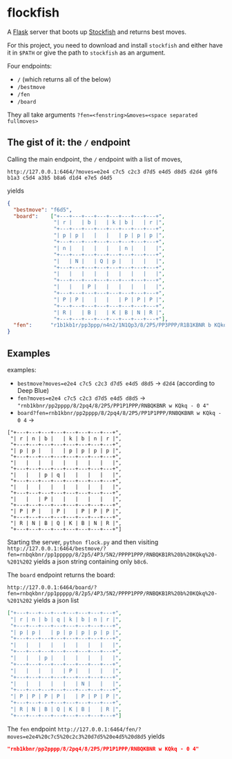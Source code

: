 # flockfish

A [Flask](https://github.com/pallets/flask) server that boots up
[Stockfish](https://github.com/official-stockfish/Stockfish) and returns best
moves.

For this project, you need to download and install `stockfish` and either have
it in `$PATH` or give the path to `stockfish` as an argument.

Four endpoints:
* `/`  (which returns all of the below)
* `/bestmove`
* `/fen`
* `/board`

They all take arguments `?fen=<fenstring>&moves=<space separated fullmoves>`

## The gist of it: the `/` endpoint

Calling the main endpoint, the  `/` endpoint with a list of moves,

`http://127.0.0.1:6464/?moves=e2e4 c7c5 c2c3 d7d5 e4d5 d8d5 d2d4 g8f6 b1a3 c5d4 a3b5 b8a6 d1d4 e7e5 d4d5`

yields

```json
{
  "bestmove": "f6d5",
  "board":    ["+---+---+---+---+---+---+---+---+",
               "| r |   | b |   | k | b |   | r |",
               "+---+---+---+---+---+---+---+---+",
               "| p | p |   |   |   | p | p | p |",
               "+---+---+---+---+---+---+---+---+",
               "| n |   |   |   |   | n |   |   |",
               "+---+---+---+---+---+---+---+---+",
               "|   | N |   | Q | p |   |   |   |",
               "+---+---+---+---+---+---+---+---+",
               "|   |   |   |   |   |   |   |   |",
               "+---+---+---+---+---+---+---+---+",
               "|   |   | P |   |   |   |   |   |",
               "+---+---+---+---+---+---+---+---+",
               "| P | P |   |   |   | P | P | P |",
               "+---+---+---+---+---+---+---+---+",
               "| R |   | B |   | K | B | N | R |",
               "+---+---+---+---+---+---+---+---+"],
  "fen":      "r1b1kb1r/pp3ppp/n4n2/1N1Qp3/8/2P5/PP3PPP/R1B1KBNR b KQkq - 0 8"
}
```


## Examples

examples:
* `bestmove?moves=e2e4 c7c5 c2c3 d7d5 e4d5 d8d5` -> `d2d4` (according to Deep Blue)
* `fen?moves=e2e4 c7c5 c2c3 d7d5 e4d5 d8d5` -> `"rnb1kbnr/pp2pppp/8/2pq4/8/2P5/PP1P1PPP/RNBQKBNR w KQkq - 0 4"`
* `board?fen=rnb1kbnr/pp2pppp/8/2pq4/8/2P5/PP1P1PPP/RNBQKBNR w KQkq - 0 4` ->
```
["+---+---+---+---+---+---+---+---+",
 "| r | n | b |   | k | b | n | r |",
 "+---+---+---+---+---+---+---+---+",
 "| p | p |   |   | p | p | p | p |",
 "+---+---+---+---+---+---+---+---+",
 "|   |   |   |   |   |   |   |   |",
 "+---+---+---+---+---+---+---+---+",
 "|   |   | p | q |   |   |   |   |",
 "+---+---+---+---+---+---+---+---+",
 "|   |   |   |   |   |   |   |   |",
 "+---+---+---+---+---+---+---+---+",
 "|   |   | P |   |   |   |   |   |",
 "+---+---+---+---+---+---+---+---+",
 "| P | P |   | P |   | P | P | P |",
 "+---+---+---+---+---+---+---+---+",
 "| R | N | B | Q | K | B | N | R |",
 "+---+---+---+---+---+---+---+---+"]
```

Starting the server, `python flock.py` and then visiting
`http://127.0.0.1:6464/bestmove/?fen=rnbqkbnr/pp1ppppp/8/2p5/4P3/5N2/PPPP1PPP/RNBQKB1R%20b%20KQkq%20-%201%202`
yields
a json string containing only `b8c6`.

The `board` endpoint returns the board:

`http://127.0.0.1:6464/board/?fen=rnbqkbnr/pp1ppppp/8/2p5/4P3/5N2/PPPP1PPP/RNBQKB1R%20b%20KQkq%20-%201%202`
yields a json list
```json
["+---+---+---+---+---+---+---+---+",
 "| r | n | b | q | k | b | n | r |",
 "+---+---+---+---+---+---+---+---+",
 "| p | p |   | p | p | p | p | p |",
 "+---+---+---+---+---+---+---+---+",
 "|   |   |   |   |   |   |   |   |",
 "+---+---+---+---+---+---+---+---+",
 "|   |   | p |   |   |   |   |   |",
 "+---+---+---+---+---+---+---+---+",
 "|   |   |   |   | P |   |   |   |",
 "+---+---+---+---+---+---+---+---+",
 "|   |   |   |   |   | N |   |   |",
 "+---+---+---+---+---+---+---+---+",
 "| P | P | P | P |   | P | P | P |",
 "+---+---+---+---+---+---+---+---+",
 "| R | N | B | Q | K | B |   | R |",
 "+---+---+---+---+---+---+---+---+"]
```


The `fen` endpoint
`http://127.0.0.1:6464/fen/?moves=e2e4%20c7c5%20c2c3%20d7d5%20e4d5%20d8d5`
yields
```json
"rnb1kbnr/pp2pppp/8/2pq4/8/2P5/PP1P1PPP/RNBQKBNR w KQkq - 0 4"
 ```

